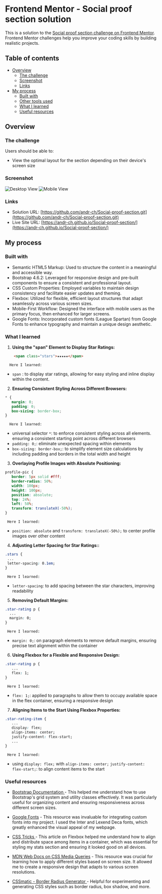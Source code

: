 # Frontend Mentor - Social proof section solution

This is a solution to the [Social proof section challenge on Frontend Mentor](https://www.frontendmentor.io/challenges/social-proof-section-6e0qTv_bA). Frontend Mentor challenges help you improve your coding skills by building realistic projects. 

## Table of contents

- [Overview](#overview)
  - [The challenge](#the-challenge)
  - [Screenshot](#screenshot)
  - [Links](#links)
- [My process](#my-process)
  - [Built with](#built-with)
  - [Other tools used](#other-tools-used)
  - [What I learned](#what-i-learned)
  - [Useful resources](#useful-resources)


## Overview

### The challenge

Users should be able to:

- View the optimal layout for the section depending on their device's screen size

### Screenshot

![Desktop View](images/desktop-view.jpg)
![Mobile View](images/mobile-view.jpg)


### Links

- Solution URL: [https://github.com/andr-ch/Social-proof-section.git](https://github.com/andr-ch/Social-proof-section.git)
- Live Site URL: [https://andr-ch.github.io/Social-proof-section/](https://andr-ch.github.io/Social-proof-section/)


## My process

### Built with

- Semantic HTML5 Markup: Used to structure the content in a meaningful and accessible way.
- Bootstrap 4.6.2: Leveraged for responsive design and pre-built components to ensure a consistent and professional layout.
- CSS Custom Properties: Employed variables to maintain design consistency and facilitate easier updates and theming.
- Flexbox: Utilized for flexible, efficient layout structures that adapt seamlessly across various screen sizes.
- Mobile-First Workflow: Designed the interface with mobile users as the primary focus, then enhanced for larger screens.
- Google Fonts: Incorporated custom fonts (League Spartan) from Google Fonts to enhance typography and maintain a unique design aesthetic.


### What I learned

1. **Using the "span" Element to Display Star Ratings:**
```html
    <span class="stars">★★★★★</span>
```
	  Here I learned:

- `span` : to display star ratings, allowing for easy styling and inline display within the content.


2. **Ensuring Consistent Styling Across Different Browsers:**
 ```css
* {
    margin: 0;
    padding: 0;
    box-sizing: border-box;
}
```
	  Here I learned:
- universal selector `*`: to enforce consistent styling across all elements. ensuring a consistent starting point across different browsers
- `padding: 0;`: eliminate unexpected spacing within elements
- `box-sizing: border-box;`: to simplify element size calculations by including padding and borders in the total width and height


3. **Overlaying Profile Images with Absolute Positioning:**
 ```css
profile-pic {
    border: 5px solid #fff;
    border-radius: 50%;
    width: 100px;
    height: 100px;
    position: absolute;
    top: 24%;
    left: 50%;
    transform: translateX(-50%);
}
```
	 Here I learned:
- `position: absolute` and `transform: translateX(-50%);` to center profile images over other content


4. **Adjusting Letter Spacing for Star Ratings::**
 ```css
.stars {
  ...
  letter-spacing: 0.1em;
}
```
	 Here I learned:
- `letter-spacing`: to add spacing between the star characters, improving readability


5. **Removing Default Margins:**
 ```css
.star-rating p {
   ...
   margin: 0;
}
```
	 Here I learned:
- `margin: 0;`: on paragraph elements to remove default margins, ensuring precise text alignment within the container


6. **Using Flexbox for a Flexible and Responsive Design:**
 ```css
.star-rating p {
    ...
    flex: 1;
}
```
	 Here I learned:
- `flex: 1;`: applied to paragraphs to allow them to occupy available space in the flex container, ensuring a responsive design


7. **Aligning Items to the Start Using Flexbox Properties:**
 ```css
.star-rating-item {
    ...
    display: flex;
    align-items: center;
    justify-content: flex-start;
    ...
}
```
	 Here I learned:
- using `display: flex;` with `align-items: center;` `justify-content: flex-start;`: to align content items to the start


### Useful resources

- [Bootstrap Documentation ](https://getbootstrap.com/docs/4.6/getting-started/introduction/) - This helped me understand how to use Bootstrap's grid system and utility classes effectively. It was particularly useful for organizing content and ensuring responsiveness across different screen sizes.

- [Google Fonts](https://fonts.google.com/) - This resource was invaluable for integrating custom fonts into my project. I used the Inter and Lexend Deca fonts, which greatly enhanced the visual appeal of my webpage.

- [CSS Tricks ](https://css-tricks.com/snippets/css/a-guide-to-flexbox/) - This article on Flexbox helped me understand how to align and distribute space among items in a container, which was essential for styling my stats section and ensuring it looked good on all devices.

- [MDN Web Docs on CSS Media Queries](https://developer.mozilla.org/en-US/docs/Web/CSS/CSS_media_queries/Using_media_queries) - This resource was crucial for learning how to apply different styles based on screen size. It allowed me to create a responsive design that adapts to various screen resolutions.

- [CSSmatic - Border Radius Generator ](https://www.cssmatic.com/border-radius) - Helpful for experimenting and generating CSS styles such as border radius, box shadow, and more.
